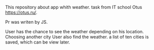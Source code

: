 This repository about app whith weather.
task from IT school Otus https://otus.ru/.

Pr was writen by JS. 

User has the chance to see the weather depending on his location. Choosing another city User also find the weather.
a list of ten cities is saved, which can be view later.




